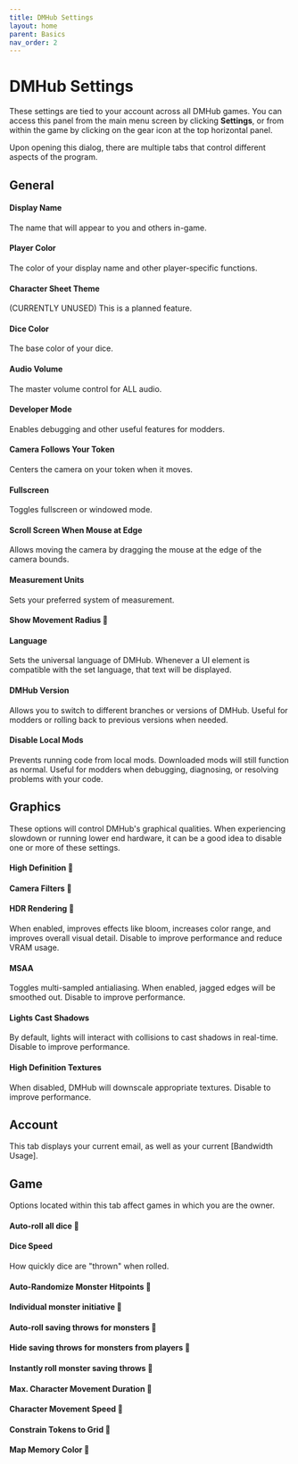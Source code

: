 ```yaml
---
title: DMHub Settings
layout: home
parent: Basics
nav_order: 2
---
```


# DMHub Settings

These settings are tied to your account across all DMHub games. You can access this panel from the main menu screen by clicking **Settings**, or from within the game by clicking on the gear icon at the top horizontal panel.

Upon opening this dialog, there are multiple tabs that control different aspects of the program.

## General

#### Display Name

The name that will appear to you and others in-game.

#### Player Color

The color of your display name and other player-specific functions.

#### Character Sheet Theme

(CURRENTLY UNUSED) This is a planned feature.

#### Dice Color

The base color of your dice.

#### Audio Volume

The master volume control for ALL audio.

#### Developer Mode

Enables debugging and other useful features for modders.

#### Camera Follows Your Token

Centers the camera on your token when it moves.

#### Fullscreen

Toggles fullscreen or windowed mode.

#### Scroll Screen When Mouse at Edge

Allows moving the camera by dragging the mouse at the edge of the camera bounds.

#### Measurement Units

Sets your preferred system of measurement.

#### Show Movement Radius 🚧 

#### Language

Sets the universal language of DMHub. Whenever a UI element is compatible with the set language, that text will be displayed.

#### DMHub Version

Allows you to switch to different branches or versions of DMHub. Useful for modders or rolling back to previous versions when needed.

#### Disable Local Mods

Prevents running code from local mods. Downloaded mods will still function as normal. Useful for modders when debugging, diagnosing, or resolving problems with your code.

## Graphics

These options will control DMHub's graphical qualities. When experiencing slowdown or running lower end hardware, it can be a good idea to disable one or more of these settings.

#### High Definition 🚧 

#### Camera Filters 🚧 

#### HDR Rendering 🚧 

When enabled, improves effects like bloom, increases color range, and improves overall visual detail. Disable to improve performance and reduce VRAM usage.

#### MSAA

Toggles multi-sampled antialiasing. When enabled, jagged edges will be smoothed out. Disable to improve performance.

#### Lights Cast Shadows

By default, lights will interact with collisions to cast shadows in real-time. Disable to improve performance.

#### High Definition Textures

When disabled, DMHub will downscale appropriate textures. Disable to improve performance.

## Account

This tab displays your current email, as well as your current [Bandwidth Usage].

## Game

Options located within this tab affect games in which you are the owner. 

#### Auto-roll all dice 🚧 

#### Dice Speed

How quickly dice are "thrown" when rolled.

#### Auto-Randomize Monster Hitpoints 🚧 

#### Individual monster initiative 🚧 

#### Auto-roll saving throws for monsters 🚧 

#### Hide saving throws for monsters from players 🚧 

#### Instantly roll monster saving throws 🚧 

#### Max. Character Movement Duration 🚧 

#### Character Movement Speed 🚧 

#### Constrain Tokens to Grid 🚧 

#### Map Memory Color 🚧 
